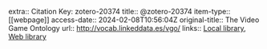 extra:: Citation Key: zotero-20374
title:: @zotero-20374
item-type:: [[webpage]]
access-date:: 2024-02-08T10:56:04Z
original-title:: The Video Game Ontology
url:: http://vocab.linkeddata.es/vgo/
links:: [Local library](zotero://select/groups/2386895/items/3HC8WAZG), [Web library](https://www.zotero.org/groups/2386895/items/3HC8WAZG)
